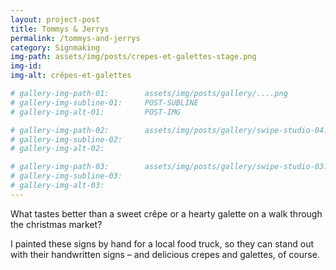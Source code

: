 ```yaml
---
layout: project-post
title: Tommys & Jerrys
permalink: /tommys-and-jerrys
category: Signmaking
img-path: assets/img/posts/crepes-et-galettes-stage.png
img-id: 
img-alt: crêpes-et-galettes

# gallery-img-path-01:        assets/img/posts/gallery/....png
# gallery-img-subline-01:     POST-SUBLINE
# gallery-img-alt-01:         POST-IMG

# gallery-img-path-02:        assets/img/posts/gallery/swipe-studio-04.png
# gallery-img-subline-02:     
# gallery-img-alt-02:         

# gallery-img-path-03:        assets/img/posts/gallery/swipe-studio-03.png
# gallery-img-subline-03:     
# gallery-img-alt-03:         
---
```


What tastes better than a sweet crêpe or a hearty galette on a walk through the christmas market?

I painted these signs by hand for a local food truck, so they can stand out with their handwritten signs – and delicious crepes and galettes, of course. 